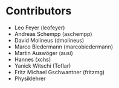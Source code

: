 # Contributors

 * Leo Feyer (leofeyer)
 * Andreas Schempp (aschempp)
 * David Molineus (dmolineus)
 * Marco Biedermann (marcobiedermann)
 * Martin Auswöger (ausi)
 * Hannes (xchs)
 * Yanick Witschi (Toflar)
 * Fritz Michael Gschwantner (fritzmg)
 * Physiklehrer
